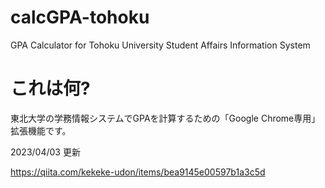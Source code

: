 # calcGPA-tohoku
GPA Calculator for Tohoku University Student Affairs Information System

# これは何?
東北大学の学務情報システムでGPAを計算するための「Google Chrome専用」拡張機能です。

2023/04/03 更新

https://qiita.com/kekeke-udon/items/bea9145e00597b1a3c5d